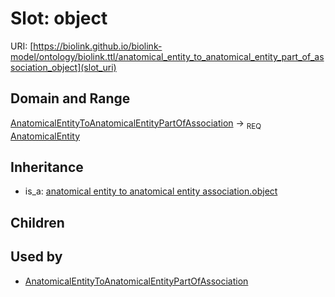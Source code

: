 # Slot: object




URI: [https://biolink.github.io/biolink-model/ontology/biolink.ttl/anatomical_entity_to_anatomical_entity_part_of_association_object](slot_uri)
## Domain and Range

[AnatomicalEntityToAnatomicalEntityPartOfAssociation](AnatomicalEntityToAnatomicalEntityPartOfAssociation.md) ->  <sub>REQ</sub> [AnatomicalEntity](AnatomicalEntity.md)
## Inheritance

 *  is_a: [anatomical entity to anatomical entity association.object](anatomical_entity_to_anatomical_entity_association_object.md)
## Children

## Used by

 * [AnatomicalEntityToAnatomicalEntityPartOfAssociation](AnatomicalEntityToAnatomicalEntityPartOfAssociation.md)

